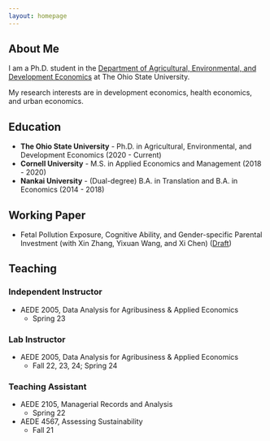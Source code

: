 ```yaml
---
layout: homepage
---
```


## About Me

I am a Ph.D. student in the [Department of Agricultural, Environmental, and Development Economics](https://aede.osu.edu/home) at The Ohio State University.      
      
My research interests are in development economics, health economics, and urban economics.         


## Education
- **The Ohio State University** - Ph.D. in Agricultural, Environmental, and Development Economics (2020 - Current)   
- **Cornell University** - M.S. in Applied Economics and Management (2018 - 2020)   
- **Nankai University** - (Dual-degree) B.A. in Translation and B.A. in Economics (2014 - 2018)   

## Working Paper
- Fetal Pollution Exposure, Cognitive Ability, and Gender-specific Parental Investment (with Xin Zhang, Yixuan Wang, and Xi Chen) ([Draft](https://ssrn.com/abstract=4954147))

## Teaching
### Independent Instructor
- AEDE 2005, Data Analysis for Agribusiness & Applied Economics
  - Spring 23
  
### Lab Instructor
- AEDE 2005, Data Analysis for Agribusiness & Applied Economics
  - Fall 22, 23, 24; Spring 24

### Teaching Assistant
- AEDE 2105, Managerial Records and Analysis
  - Spring 22
- AEDE 4567, Assessing Sustainability
  - Fall 21

  
<div style='display: none'>
{% include_relative _includes/publications.md %}
</div>


